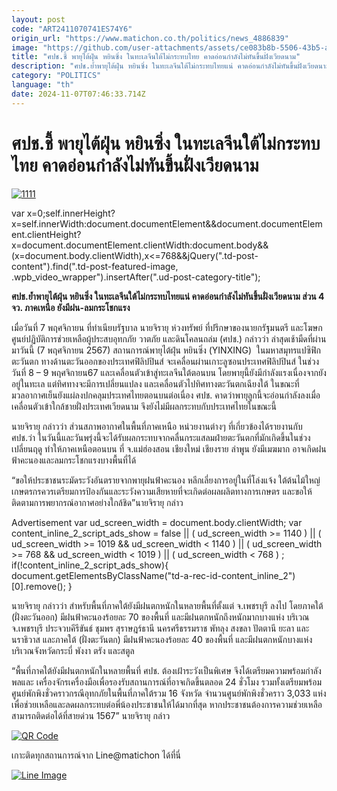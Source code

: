 ```yaml
---
layout: post
code: "ART2411070741ES74Y6"
origin_url: "https://www.matichon.co.th/politics/news_4886839"
image: "https://github.com/user-attachments/assets/ce083b8b-5506-43b5-ab1e-34b20d3283d9"
title: "ศปช.ชี้ พายุไต้ฝุ่น หยินซิ่ง ในทะเลจีนใต้ไม่กระทบไทย คาดอ่อนกำลังไม่ทันขึ้นฝั่งเวียดนาม"
description: "ศปช.ย้ำพายุไต้ฝุ่น หยินซิ่ง ในทะเลจีนใต้ไม่กระทบไทยแน่ คาดอ่อนกำลังไม่ทันขึ้นฝั่งเวียดนาม ส่วน 4 จว. ภาคเหนือ ยังมีฝน-ลมกระโชกแรง"
category: "POLITICS"
language: "th"
date: 2024-11-07T07:46:33.714Z
---
```


# ศปช.ชี้ พายุไต้ฝุ่น หยินซิ่ง ในทะเลจีนใต้ไม่กระทบไทย คาดอ่อนกำลังไม่ทันขึ้นฝั่งเวียดนาม

[![](https://www.matichon.co.th/wp-content/uploads/2024/11/1111-4.jpg "1111")](https://www.matichon.co.th/wp-content/uploads/2024/11/1111-4.jpg)

var x=0;self.innerHeight?x=self.innerWidth:document.documentElement&&document.documentElement.clientHeight?x=document.documentElement.clientWidth:document.body&&(x=document.body.clientWidth),x<=768&&jQuery(".td-post-content").find(".td-post-featured-image, .wpb\_video\_wrapper").insertAfter(".ud-post-category-title");

**ศปช.ย้ำพายุไต้ฝุ่น หยินซิ่ง ในทะเลจีนใต้ไม่กระทบไทยแน่ คาดอ่อนกำลังไม่ทันขึ้นฝั่งเวียดนาม ส่วน 4 จว. ภาคเหนือ ยังมีฝน-ลมกระโชกแรง**

เมื่อวันที่ 7 พฤศจิกายน ที่ทำเนียบรัฐบาล นายจิรายุ ห่วงทรัพย์ ที่ปรึกษาของนายกรัฐมนตรี และโฆษกศูนย์ปฏิบัติการช่วยเหลือผู้ประสบอุทกภัย วาตภัย และดินโคลนถล่ม (ศปช.) กล่าวว่า ล่าสุดเช้ามืดที่ผ่านมาวันนี้ (7 พฤศจิกายน 2567) สถานการณ์พายุไต้ฝุ่น หยินซิ่ง (YINXING)  ในมหาสมุทรแปซิฟิกตะวันตก ทางด้านตะวันออกของประเทศฟิลิปปินส์ จะเคลื่อนผ่านเกาะลูซอนประเทศฟิลิปปินส์ ในช่วงวันที่ 8 – 9 พฤศจิกายน67 และเคลื่อนตัวเข้าสู่ทะเลจีนใต้ตอนบน โดยพายุนี้ยังมีกำลังแรงเนื่องจากยังอยู่ในทะเล แต่ทิศทางจะมีการเปลี่ยนแปลง และเคลื่อนตัวไปทิศทางตะวันตกเฉียงใต้ ในขณะที่มวลอากาศเย็นยังแผ่ลงปกคลุมประเทศไทยตอนบนต่อเนื่อง ศปช. คาดว่าพายุลูกนี้จะอ่อนกำลังลงเมื่อเคลื่อนตัวเข้าใกล้ชายฝั่งประเทศเวียดนาม จึงยังไม่มีผลกระทบกับประเทศไทยในขณะนี้

นายจิรายุ กล่าวว่า ส่วนสภาพอากาศในพื้นที่ภาคเหนือ หน่วยงานต่างๆ ที่เกี่ยวข้องได้รายงานกับ ศปช.ว่า ในวันนี้และวันพรุ่งนี้จะได้รับผลกระทบจากคลื่นกระแสลมฝ่ายตะวันตกที่มักเกิดขึ้นในช่วงเปลี่ยนฤดู ทำให้ภาคเหนือตอนบน ที่ จ.แม่ฮ่องสอน เชียงใหม่ เชียงราย ลำพูน ยังมีเมฆมาก อาจเกิดฝนฟ้าคะนองและลมกระโชกแรงบางพื้นที่ได้

“ขอให้ประชาชนระมัดระวังอันตรายจากพายุฝนฟ้าคะนอง หลีกเลี่ยงการอยู่ในที่โล่งแจ้ง ใต้ต้นไม้ใหญ่ เกษตรกรควรเตรียมการป้องกันและระวังความเสียหายที่จะเกิดต่อผลผลิตทางการเกษตร และขอให้ติดตามการพยากรณ์อากาศอย่างใกล้ชิด”นายจิรายุ กล่าว

Advertisement var ud\_screen\_width = document.body.clientWidth; var content\_inline\_2\_script\_ads\_show = false || ( ud\_screen\_width >= 1140 ) || ( ud\_screen\_width >= 1019 && ud\_screen\_width < 1140 ) || ( ud\_screen\_width >= 768 && ud\_screen\_width < 1019 ) || ( ud\_screen\_width < 768 ) ; if(!content\_inline\_2\_script\_ads\_show){ document.getElementsByClassName("td-a-rec-id-content\_inline\_2")\[0\].remove(); }

นายจิรายุ กล่าวว่า สำหรับพื้นที่ภาคใต้ยังมีฝนตกหนักในหลายพื้นที่ตั้งแต่ จ.เพชรบุรี ลงไป โดยภาคใต้ (ฝั่งตะวันออก) มีฝนฟ้าคะนองร้อยละ 70 ของพื้นที่ และมีฝนตกหนักถึงหนักมากบางแห่ง บริเวณ จ.เพชรบุรี ประจวบคีรีขันธ์ ชุมพร สุราษฎร์ธานี นครศรีธรรมราช พัทลุง สงขลา ปัตตานี ยะลา และนราธิวาส และภาคใต้ (ฝั่งตะวันตก) มีฝนฟ้าคะนองร้อยละ 40 ของพื้นที่ และมีฝนตกหนักบางแห่ง บริเวณจังหวัดกระบี่ พังงา ตรัง และสตูล

“พื้นที่ภาคใต้ยังมีฝนตกหนักในหลายพื้นที่ ศปช. ต้องเฝ้าระวังเป็นพิเศษ จึงได้เตรียมความพร้อมกำลังพลและ เครื่องจักรเครื่องมือเพื่อรองรับสถานการณ์ที่อาจเกิดขึ้นตลอด 24 ชั่วโมง รวมทั้งเตรียมพร้อมศูนย์พักพิงชั่วคราวกรณีอุทกภัยในพื้นที่ภาคใต้รวม 16 จังหวัด จำนวนศูนย์พักพิงชั่วคราว 3,033 แห่ง เพื่อช่วยเหลือและลดผลกระทบต่อพี่น้องประชาชนให้ได้มากที่สุด หากประชาชนต้องการความช่วยเหลือสามารถติดต่อได้ที่สายด่วน 1567” นายจิรายุ กล่าว

[![QR Code](https://www.matichon.co.th/wp-content/uploads/2023/07/wob1371z.jpg)](https://lin.ee/ht0nDxX)

เกาะติดทุกสถานการณ์จาก Line@matichon ได้ที่นี่

[![Line Image](https://www.matichon.co.th/wp-content/uploads/2023/07/th.png)](https://lin.ee/ht0nDxX)